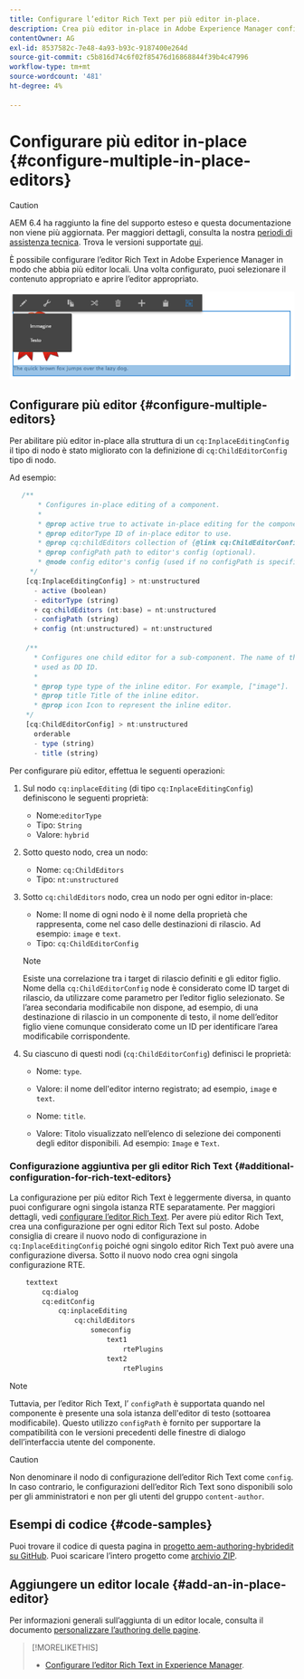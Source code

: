 ```yaml
---
title: Configurare l’editor Rich Text per più editor in-place.
description: Crea più editor in-place in Adobe Experience Manager configurando l’editor Rich Text.
contentOwner: AG
exl-id: 8537582c-7e48-4a93-b93c-9187400e264d
source-git-commit: c5b816d74c6f02f85476d16868844f39b4c47996
workflow-type: tm+mt
source-wordcount: '481'
ht-degree: 4%

---
```


# Configurare più editor in-place {#configure-multiple-in-place-editors}

>[!CAUTION]
>
>AEM 6.4 ha raggiunto la fine del supporto esteso e questa documentazione non viene più aggiornata. Per maggiori dettagli, consulta la nostra [periodi di assistenza tecnica](https://helpx.adobe.com/it/support/programs/eol-matrix.html). Trova le versioni supportate [qui](https://experienceleague.adobe.com/docs/).

È possibile configurare l’editor Rich Text in Adobe Experience Manager in modo che abbia più editor locali. Una volta configurato, puoi selezionare il contenuto appropriato e aprire l’editor appropriato.

![Un editor specifico sul posto](assets/rte-inplace-editor.png)

## Configurare più editor {#configure-multiple-editors}

Per abilitare più editor in-place alla struttura di un `cq:InplaceEditingConfig` il tipo di nodo è stato migliorato con la definizione di `cq:ChildEditorConfig` tipo di nodo.

Ad esempio:

```js
   /**
       * Configures in-place editing of a component.
       *
       * @prop active true to activate in-place editing for the component.
       * @prop editorType ID of in-place editor to use.
       * @prop cq:childEditors collection of {@link cq:ChildEditorConfig} nodes.
       * @prop configPath path to editor's config (optional).
       * @node config editor's config (used if no configPath is specified; optional).
     */
    [cq:InplaceEditingConfig] > nt:unstructured
      - active (boolean)
      - editorType (string)
      + cq:childEditors (nt:base) = nt:unstructured
      - configPath (string)
      + config (nt:unstructured) = nt:unstructured

    /**
      * Configures one child editor for a sub-component. The name of the this node is
      * used as DD ID.
      *
      * @prop type type of the inline editor. For example, ["image"].
      * @prop title Title of the inline editor.
      * @prop icon Icon to represent the inline editor.
    */
    [cq:ChildEditorConfig] > nt:unstructured
      orderable
      - type (string)
      - title (string)
```

Per configurare più editor, effettua le seguenti operazioni:

1. Sul nodo `cq:inplaceEditing` (di tipo `cq:InplaceEditingConfig`) definiscono le seguenti proprietà:

   * Nome:`editorType`
   * Tipo: `String`
   * Valore: `hybrid`

1. Sotto questo nodo, crea un nodo:

   * Nome: `cq:ChildEditors`
   * Tipo: `nt:unstructured`

1. Sotto `cq:childEditors` nodo, crea un nodo per ogni editor in-place:

   * Nome: Il nome di ogni nodo è il nome della proprietà che rappresenta, come nel caso delle destinazioni di rilascio. Ad esempio: `image` e `text`.
   * Tipo: `cq:ChildEditorConfig`

   >[!NOTE]
   >
   >Esiste una correlazione tra i target di rilascio definiti e gli editor figlio. Nome della `cq:ChildEditorConfig` node è considerato come ID target di rilascio, da utilizzare come parametro per l’editor figlio selezionato. Se l’area secondaria modificabile non dispone, ad esempio, di una destinazione di rilascio in un componente di testo, il nome dell’editor figlio viene comunque considerato come un ID per identificare l’area modificabile corrispondente.

1. Su ciascuno di questi nodi (`cq:ChildEditorConfig`) definisci le proprietà:

   * Nome: `type`.
   * Valore: il nome dell&#39;editor interno registrato; ad esempio, `image` e `text`.

   * Nome: `title`.
   * Valore: Titolo visualizzato nell’elenco di selezione dei componenti degli editor disponibili. Ad esempio: `Image` e `Text`.

### Configurazione aggiuntiva per gli editor Rich Text {#additional-configuration-for-rich-text-editors}

La configurazione per più editor Rich Text è leggermente diversa, in quanto puoi configurare ogni singola istanza RTE separatamente. Per maggiori dettagli, vedi [configurare l’editor Rich Text](/help/sites-administering/rich-text-editor.md). Per avere più editor Rich Text, crea una configurazione per ogni editor Rich Text sul posto. Adobe consiglia di creare il nuovo nodo di configurazione in `cq:InplaceEditingConfig` poiché ogni singolo editor Rich Text può avere una configurazione diversa. Sotto il nuovo nodo crea ogni singola configurazione RTE.

```xml
    texttext
        cq:dialog
        cq:editConfig
            cq:inplaceEditing
                cq:childEditors
                    someconfig
                        text1
                            rtePlugins
                        text2
                            rtePlugins
```

>[!NOTE]
>
>Tuttavia, per l’editor Rich Text, l’ `configPath` è supportata quando nel componente è presente una sola istanza dell&#39;editor di testo (sottoarea modificabile). Questo utilizzo `configPath` è fornito per supportare la compatibilità con le versioni precedenti delle finestre di dialogo dell’interfaccia utente del componente.

>[!CAUTION]
>
>Non denominare il nodo di configurazione dell’editor Rich Text come `config`. In caso contrario, le configurazioni dell’editor Rich Text sono disponibili solo per gli amministratori e non per gli utenti del gruppo `content-author`.

## Esempi di codice {#code-samples}

Puoi trovare il codice di questa pagina in [progetto aem-authoring-hybridedit su GitHub](https://github.com/Adobe-Marketing-Cloud/aem-authoring-hybrideditors). Puoi scaricare l’intero progetto come [archivio ZIP](https://github.com/Adobe-Marketing-Cloud/aem-authoring-hybrideditors/archive/master.zip).

## Aggiungere un editor locale {#add-an-in-place-editor}

Per informazioni generali sull’aggiunta di un editor locale, consulta il documento [personalizzare l’authoring delle pagine](/help/sites-developing/customizing-page-authoring-touch.md#add-new-in-place-editor).

>[!MORELIKETHIS]
>
>* [Configurare l’editor Rich Text in Experience Manager](/help/sites-administering/rich-text-editor.md).

